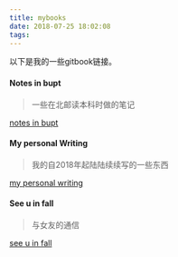 ```yaml
---
title: mybooks
date: 2018-07-25 18:02:08
tags:
---
```


以下是我的一些gitbook链接。   

#### Notes in bupt  

>  一些在北邮读本科时做的笔记   

[notes in bupt](https://sue1016.github.io/notes-in-BUPT-SSE)   

#### My personal Writing  

> 我的自2018年起陆陆续续写的一些东西    
   
[my personal writing](https://sue1016.github.io/i-have-to-say)  

#### See u in fall    

> 与女友的通信    

[see u in fall](https://sue1016.github.io/see-u-in-fall)    

